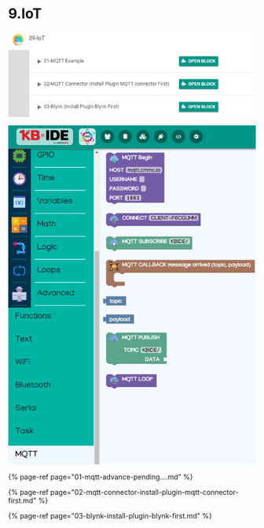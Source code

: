 # 9.IoT

![](../../.gitbook/assets/image%20%2882%29.png)

![](../../.gitbook/assets/image%20%2895%29.png)

{% page-ref page="01-mqtt-advance-pending....md" %}

{% page-ref page="02-mqtt-connector-install-plugin-mqtt-connector-first.md" %}

{% page-ref page="03-blynk-install-plugin-blynk-first.md" %}



